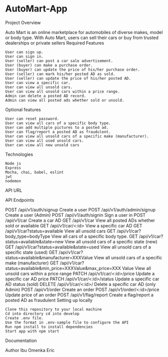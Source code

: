 # AutoMart-App
Project Overview

Auto Mart is an online marketplace for automobiles of diverse makes, model or body type. With Auto Mart, users can sell their cars or buy from trusted dealerships or private sellers
Required Features

    User can sign up.
    User can sign in.
    User (seller) can post a car sale advertisement.
    User (buyer) can make a purchase order.
    User (buyer) can update the price of his/her purchase order.
    User (seller) can mark his/her posted AD as sold.
    User (seller) can update the price of his/her posted AD.
    User can view a specific car.
    User can view all unsold cars.
    User can view all unsold cars within a price range.
    Admin can delete a posted AD record.
    Admin can view all posted ads whether sold or unsold.

Optional features

    User can reset password.
    User can view all cars of a specific body type.
    User can add multiple pictures to a posted ad.
    User can flag/report a posted AD as fraudulent.
    User can view all unsold cars of a specific make (manufacturer).
    User can view all used unsold cars.
    User can view all new unsold cars

Technologies

    Node js
    Express
    Mocha, chai, babel, eslint
    jwt
    nodemon

API URL


API Endpoints

POST 	/api/v1/auth/signup 	                                      Create a user
POST 	/api/v1/auth/admin/signup 	                                  Create a user (Admin)
POST 	/api/v1/auth/signin 	                                      Sign a user in
POST 	/api/v1/car 	                                              Create a car AD
GET 	/api/v1/car 	                                              View all posted ADs whether sold or available
GET 	/api/v1/car/<:id> 	                                          View a specific car AD
GET 	/api/v1/car?status=available 	                              View all unsold cars
GET 	/api/v1/car?body_type=bodyType 	                              View all cars of a specific body type.
GET 	/api/v1/car?status=available&state=new 	                      View all unsold cars of a specific state (new)
GET 	/api/v1/car?status=available&state=used 	                  View all unsold cars of a specific state (used)
GET 	/api/v1/car?status=available&manufacturer=XXXValue 	          View all unsold cars of a specific make (manufacturer)
GET 	/api/v1/car?status=available&min_price=XXXValue&max_price=XXX Value 	View all unsold cars within a price range
PATCH 	/api/v1/car/<:id>/price 	                                  Update a specific car AD price
PATCH 	/api/v1/car/<:id>/status 	                                  Update a specific car AD status (sold)
DELETE 	/api/v1/car/<:id>/ 	                                          Delete a specific car AD (only Admin)
POST 	/api/v1/order 	                                              Create an order
POST 	/api/v1/order/<:id>/price 	                                  Update price of an order
POST 	/api/v1/flag/report 	                                      Create a flag/report a posted AD as fraudulent
Setting up locally

    Clone this repository to your local machine
    Cd into directory cd into develop
    Create .env file.
    Use the format in .env-sample file to configure the API
    Run npm install to install dependencies
    Start app with npm start

Documentation


Author
Ibu Omenka Eric
